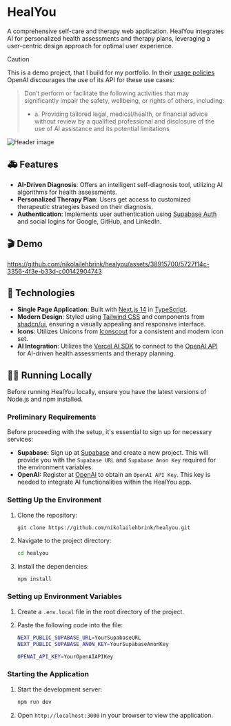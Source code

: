 # HealYou

A comprehensive self-care and therapy web application. HealYou integrates AI for personalized health assessments and therapy plans, leveraging a user-centric design approach for optimal user experience.

> [!Caution]
> This is a demo project, that I build for my portfolio. In their [usage policies](https://openai.com/policies/usage-policies) OpenAI discourages the use of its API for these use cases:
>
> > Don’t perform or facilitate the following activities that may significantly impair the safety, wellbeing, or rights of others, including:
> >
> > - a. Providing tailored legal, medical/health, or financial advice without review by a qualified professional and disclosure of the use of AI assistance and its potential limitations

![Header image](https://github.com/nikolailehbrink/healyou/assets/38915700/868b32cf-47d8-4386-861f-ecc0358e472c)

## 🚑 Features

- **AI-Driven Diagnosis**: Offers an intelligent self-diagnosis tool, utilizing AI algorithms for health assessments.
- **Personalized Therapy Plan**: Users get access to customized therapeutic strategies based on their diagnosis.
- **Authentication**: Implements user authentication using [Supabase Auth](https://supabase.com/docs/guides/auth) and social logins for Google, GitHub, and LinkedIn.

## 🎬 Demo

https://github.com/nikolailehbrink/healyou/assets/38915700/5727f14c-3356-4f3e-b33d-c00142904743

## 🚀 Technologies

- **Single Page Application**: Built with [Next.js 14](https://nextjs.org/) in [TypeScript](https://www.typescriptlang.org/).
- **Modern Design**: Styled using [Tailwind CSS](https://tailwindcss.com/) and components from [shadcn/ui](https://ui.shadcn.com/), ensuring a visually appealing and responsive interface.
- **Icons**: Utilizes Unicons from [Iconscout](https://iconscout.com/unicons) for a consistent and modern icon set.
- **AI Integration**: Utilizes the [Vercel AI SDK](https://sdk.vercel.ai/docs) to connect to the [OpenAI API](https://platform.openai.com/api-keys) for AI-driven health assessments and therapy planning.

## 🧑‍💻 Running Locally

Before running HealYou locally, ensure you have the latest versions of Node.js and npm installed.

### Preliminary Requirements

Before proceeding with the setup, it's essential to sign up for necessary services:

- **Supabase:** Sign up at [Supabase](https://supabase.io/) and create a new project. This will provide you with the `Supabase URL` and `Supabase Anon Key` required for the environment variables.
- **OpenAI:** Register at [OpenAI](https://platform.openai.com/api-keys) to obtain an `OpenAI API Key`. This key is needed to integrate AI functionalities within the HealYou app.

### Setting Up the Environment

1. Clone the repository:

   ```shell
   git clone https://github.com/nikolailehbrink/healyou.git
   ```

2. Navigate to the project directory:

   ```bash
   cd healyou
   ```

3. Install the dependencies:

   ```bash
   npm install
   ```

### Setting up Environment Variables

1. Create a `.env.local` file in the root directory of the project.
2. Paste the following code into the file:

   ```bash
   NEXT_PUBLIC_SUPABASE_URL=YourSupabaseURL
   NEXT_PUBLIC_SUPABASE_ANON_KEY=YourSupabaseAnonKey

   OPENAI_API_KEY=YourOpenAIAPIKey
   ```

### Starting the Application

1. Start the development server:

   ```bash
   npm run dev
   ```

2. Open `http://localhost:3000` in your browser to view the application.
